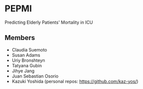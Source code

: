 PEPMI
=====

Predicting Elderly Patients' Mortality in ICU


Members
-----

- Claudia Suemoto
- Susan Adams
- Uriy Bronshteyn
- Tatyana Gubin
- Jihye Jang
- Juan Sebastian Osorio
- Kazuki Yoshida (personal repos: https://github.com/kaz-yos/)

